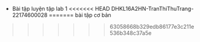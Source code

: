 - Bài tập luyện tập lab 1
<<<<<<< HEAD
DHKL16A2HN-TranThiThuTrang-22174600028
=======
bài tập cơ bản
>>>>>>> 63058668b329edb86177e3c211e536b348c37a5e
